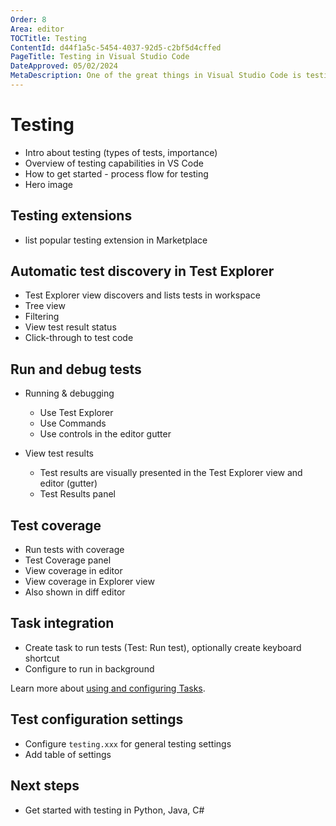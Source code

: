 ```yaml
---
Order: 8
Area: editor
TOCTitle: Testing
ContentId: d44f1a5c-5454-4037-92d5-c2bf5d4cffed
PageTitle: Testing in Visual Studio Code
DateApproved: 05/02/2024
MetaDescription: One of the great things in Visual Studio Code is testing support. Automatically discover tests in your project, run and debug your tests, and get test coverage results.
---
```

# Testing

- Intro about testing (types of tests, importance)
- Overview of testing capabilities in VS Code
- How to get started - process flow for testing
- Hero image

## Testing extensions

- list popular testing extension in Marketplace

## Automatic test discovery in Test Explorer

- Test Explorer view discovers and lists tests in workspace
- Tree view
- Filtering
- View test result status
- Click-through to test code

## Run and debug tests

- Running & debugging
    - Use Test Explorer
    - Use Commands
    - Use controls in the editor gutter

- View test results
    - Test results are visually presented in the Test Explorer view and editor (gutter)
    - Test Results panel

## Test coverage

- Run tests with coverage
- Test Coverage panel
- View coverage in editor
- View coverage in Explorer view
- Also shown in diff editor

## Task integration

- Create task to run tests (Test: Run test), optionally create keyboard shortcut
- Configure to run in background

Learn more about [using and configuring Tasks](/docs/editor/tasks.md).

## Test configuration settings

- Configure `testing.xxx` for general testing settings
- Add table of settings

## Next steps

- Get started with testing in Python, Java, C#
